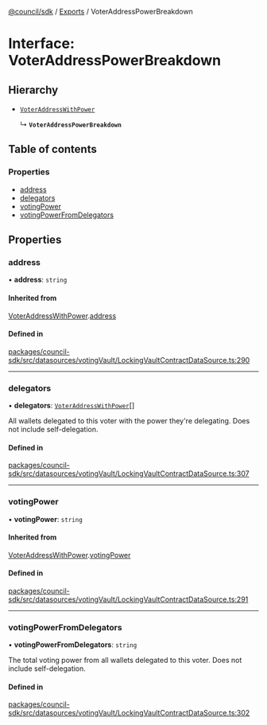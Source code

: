 [@council/sdk](../README.md) / [Exports](../modules.md) / VoterAddressPowerBreakdown

# Interface: VoterAddressPowerBreakdown

## Hierarchy

- [`VoterAddressWithPower`](VoterAddressWithPower.md)

  ↳ **`VoterAddressPowerBreakdown`**

## Table of contents

### Properties

- [address](VoterAddressPowerBreakdown.md#address)
- [delegators](VoterAddressPowerBreakdown.md#delegators)
- [votingPower](VoterAddressPowerBreakdown.md#votingpower)
- [votingPowerFromDelegators](VoterAddressPowerBreakdown.md#votingpowerfromdelegators)

## Properties

### address

• **address**: `string`

#### Inherited from

[VoterAddressWithPower](VoterAddressWithPower.md).[address](VoterAddressWithPower.md#address)

#### Defined in

[packages/council-sdk/src/datasources/votingVault/LockingVaultContractDataSource.ts:290](https://github.com/element-fi/council-monorepo/blob/c3de473/packages/council-sdk/src/datasources/votingVault/LockingVaultContractDataSource.ts#L290)

___

### delegators

• **delegators**: [`VoterAddressWithPower`](VoterAddressWithPower.md)[]

All wallets delegated to this voter with the power they're delegating. Does
not include self-delegation.

#### Defined in

[packages/council-sdk/src/datasources/votingVault/LockingVaultContractDataSource.ts:307](https://github.com/element-fi/council-monorepo/blob/c3de473/packages/council-sdk/src/datasources/votingVault/LockingVaultContractDataSource.ts#L307)

___

### votingPower

• **votingPower**: `string`

#### Inherited from

[VoterAddressWithPower](VoterAddressWithPower.md).[votingPower](VoterAddressWithPower.md#votingpower)

#### Defined in

[packages/council-sdk/src/datasources/votingVault/LockingVaultContractDataSource.ts:291](https://github.com/element-fi/council-monorepo/blob/c3de473/packages/council-sdk/src/datasources/votingVault/LockingVaultContractDataSource.ts#L291)

___

### votingPowerFromDelegators

• **votingPowerFromDelegators**: `string`

The total voting power from all wallets delegated to this voter. Does not
include self-delegation.

#### Defined in

[packages/council-sdk/src/datasources/votingVault/LockingVaultContractDataSource.ts:302](https://github.com/element-fi/council-monorepo/blob/c3de473/packages/council-sdk/src/datasources/votingVault/LockingVaultContractDataSource.ts#L302)
